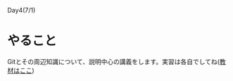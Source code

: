 Day4(7/1)

# やること
Gitとその周辺知識について、説明中心の講義をします。実習は各自でしてね([教材はここ](https://github.com/kcs1959/web-php/tree/master/aop/git))  
